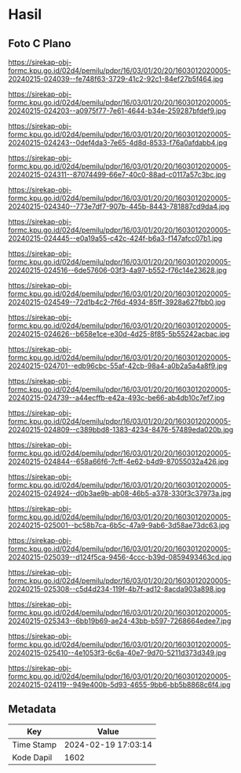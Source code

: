 # Hasil

## Foto C Plano

https://sirekap-obj-formc.kpu.go.id/02d4/pemilu/pdpr/16/03/01/20/20/1603012020005-20240215-024039--fe748f63-3729-41c2-92c1-84ef27b5f464.jpg

https://sirekap-obj-formc.kpu.go.id/02d4/pemilu/pdpr/16/03/01/20/20/1603012020005-20240215-024203--a0975f77-7e61-4644-b34e-259287bfdef9.jpg

https://sirekap-obj-formc.kpu.go.id/02d4/pemilu/pdpr/16/03/01/20/20/1603012020005-20240215-024243--0def4da3-7e65-4d8d-8533-f76a0afdabb4.jpg

https://sirekap-obj-formc.kpu.go.id/02d4/pemilu/pdpr/16/03/01/20/20/1603012020005-20240215-024311--87074499-66e7-40c0-88ad-c0117a57c3bc.jpg

https://sirekap-obj-formc.kpu.go.id/02d4/pemilu/pdpr/16/03/01/20/20/1603012020005-20240215-024340--773e7df7-907b-445b-8443-781887cd9da4.jpg

https://sirekap-obj-formc.kpu.go.id/02d4/pemilu/pdpr/16/03/01/20/20/1603012020005-20240215-024445--e0a19a55-c42c-424f-b6a3-f147afcc07b1.jpg

https://sirekap-obj-formc.kpu.go.id/02d4/pemilu/pdpr/16/03/01/20/20/1603012020005-20240215-024516--6de57606-03f3-4a97-b552-f76c14e23628.jpg

https://sirekap-obj-formc.kpu.go.id/02d4/pemilu/pdpr/16/03/01/20/20/1603012020005-20240215-024549--72d1b4c2-7f6d-4934-85ff-3928a627fbb0.jpg

https://sirekap-obj-formc.kpu.go.id/02d4/pemilu/pdpr/16/03/01/20/20/1603012020005-20240215-024626--b658e1ce-e30d-4d25-8f85-5b55242acbac.jpg

https://sirekap-obj-formc.kpu.go.id/02d4/pemilu/pdpr/16/03/01/20/20/1603012020005-20240215-024701--edb96cbc-55af-42cb-98a4-a0b2a5a4a8f9.jpg

https://sirekap-obj-formc.kpu.go.id/02d4/pemilu/pdpr/16/03/01/20/20/1603012020005-20240215-024739--a44ecffb-e42a-493c-be66-ab4db10c7ef7.jpg

https://sirekap-obj-formc.kpu.go.id/02d4/pemilu/pdpr/16/03/01/20/20/1603012020005-20240215-024809--c389bbd8-1383-4234-8476-57489eda020b.jpg

https://sirekap-obj-formc.kpu.go.id/02d4/pemilu/pdpr/16/03/01/20/20/1603012020005-20240215-024844--658a66f6-7cff-4e62-b4d9-87055032a426.jpg

https://sirekap-obj-formc.kpu.go.id/02d4/pemilu/pdpr/16/03/01/20/20/1603012020005-20240215-024924--d0b3ae9b-ab08-46b5-a378-330f3c37973a.jpg

https://sirekap-obj-formc.kpu.go.id/02d4/pemilu/pdpr/16/03/01/20/20/1603012020005-20240215-025001--bc58b7ca-6b5c-47a9-9ab6-3d58ae73dc63.jpg

https://sirekap-obj-formc.kpu.go.id/02d4/pemilu/pdpr/16/03/01/20/20/1603012020005-20240215-025039--d124f5ca-9456-4ccc-b39d-0859493463cd.jpg

https://sirekap-obj-formc.kpu.go.id/02d4/pemilu/pdpr/16/03/01/20/20/1603012020005-20240215-025308--c5d4d234-119f-4b7f-ad12-8acda903a898.jpg

https://sirekap-obj-formc.kpu.go.id/02d4/pemilu/pdpr/16/03/01/20/20/1603012020005-20240215-025343--6bb19b69-ae24-43bb-b597-7268664edee7.jpg

https://sirekap-obj-formc.kpu.go.id/02d4/pemilu/pdpr/16/03/01/20/20/1603012020005-20240215-025410--4e1053f3-6c6a-40e7-9d70-5211d373d349.jpg

https://sirekap-obj-formc.kpu.go.id/02d4/pemilu/pdpr/16/03/01/20/20/1603012020005-20240215-024119--949e400b-5d93-4655-9bb6-bb5b8868c6f4.jpg


## Metadata

| Key        | Value               |
| ---------- | ------------------- |
| Time Stamp | 2024-02-19 17:03:14 |
| Kode Dapil | 1602                |




